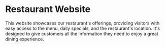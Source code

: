 # Restaurant Website
This website showcases our restaurant's offerings, providing visitors with easy access to the menu, daily specials, and the restaurant's location. It's designed to give customers all the information they need to enjoy a great dining experience.
